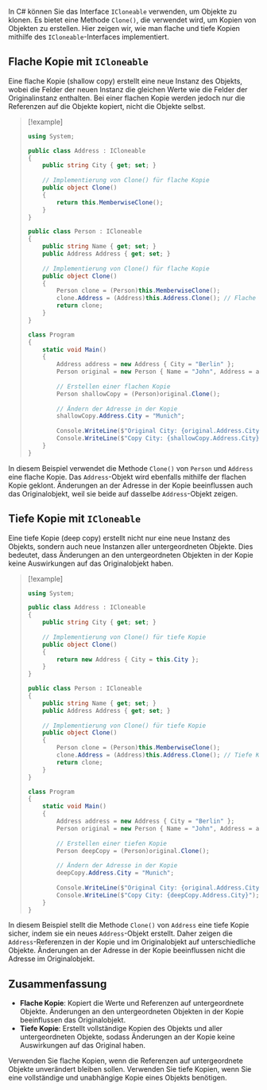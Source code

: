 
In C# können Sie das Interface `ICloneable` verwenden, um Objekte zu klonen. Es bietet eine Methode `Clone()`, die verwendet wird, um Kopien von Objekten zu erstellen. Hier zeigen wir, wie man flache und tiefe Kopien mithilfe des `ICloneable`-Interfaces implementiert.

## Flache Kopie mit `ICloneable`

Eine flache Kopie (shallow copy) erstellt eine neue Instanz des Objekts, wobei die Felder der neuen Instanz die gleichen Werte wie die Felder der Originalinstanz enthalten. Bei einer flachen Kopie werden jedoch nur die Referenzen auf die Objekte kopiert, nicht die Objekte selbst.

> [!example]
> ```csharp
> using System;
> 
> public class Address : ICloneable
> {
>     public string City { get; set; }
>     
>     // Implementierung von Clone() für flache Kopie
>     public object Clone()
>     {
>         return this.MemberwiseClone();
>     }
> }
> 
> public class Person : ICloneable
> {
>     public string Name { get; set; }
>     public Address Address { get; set; }
>     
>     // Implementierung von Clone() für flache Kopie
>     public object Clone()
>     {
>         Person clone = (Person)this.MemberwiseClone();
>         clone.Address = (Address)this.Address.Clone(); // Flache Kopie der Adresse
>         return clone;
>     }
> }
> 
> class Program
> {
>     static void Main()
>     {
>         Address address = new Address { City = "Berlin" };
>         Person original = new Person { Name = "John", Address = address };
>         
>         // Erstellen einer flachen Kopie
>         Person shallowCopy = (Person)original.Clone();
>         
>         // Ändern der Adresse in der Kopie
>         shallowCopy.Address.City = "Munich";
>         
>         Console.WriteLine($"Original City: {original.Address.City}"); // Output: Munich
>         Console.WriteLine($"Copy City: {shallowCopy.Address.City}");   // Output: Munich
>     }
> }
> ```

In diesem Beispiel verwendet die Methode `Clone()` von `Person` und `Address` eine flache Kopie. Das `Address`-Objekt wird ebenfalls mithilfe der flachen Kopie geklont. Änderungen an der Adresse in der Kopie beeinflussen auch das Originalobjekt, weil sie beide auf dasselbe `Address`-Objekt zeigen.

## Tiefe Kopie mit `ICloneable`

Eine tiefe Kopie (deep copy) erstellt nicht nur eine neue Instanz des Objekts, sondern auch neue Instanzen aller untergeordneten Objekte. Dies bedeutet, dass Änderungen an den untergeordneten Objekten in der Kopie keine Auswirkungen auf das Originalobjekt haben.

> [!example]
> ```csharp
> using System;
> 
> public class Address : ICloneable
> {
>     public string City { get; set; }
>     
>     // Implementierung von Clone() für tiefe Kopie
>     public object Clone()
>     {
>         return new Address { City = this.City };
>     }
> }
> 
> public class Person : ICloneable
> {
>     public string Name { get; set; }
>     public Address Address { get; set; }
>     
>     // Implementierung von Clone() für tiefe Kopie
>     public object Clone()
>     {
>         Person clone = (Person)this.MemberwiseClone();
>         clone.Address = (Address)this.Address.Clone(); // Tiefe Kopie der Adresse
>         return clone;
>     }
> }
> 
> class Program
> {
>     static void Main()
>     {
>         Address address = new Address { City = "Berlin" };
>         Person original = new Person { Name = "John", Address = address };
>         
>         // Erstellen einer tiefen Kopie
>         Person deepCopy = (Person)original.Clone();
>         
>         // Ändern der Adresse in der Kopie
>         deepCopy.Address.City = "Munich";
>         
>         Console.WriteLine($"Original City: {original.Address.City}"); // Output: Berlin
>         Console.WriteLine($"Copy City: {deepCopy.Address.City}");    // Output: Munich
>     }
> }
> ```

In diesem Beispiel stellt die Methode `Clone()` von `Address` eine tiefe Kopie sicher, indem sie ein neues `Address`-Objekt erstellt. Daher zeigen die `Address`-Referenzen in der Kopie und im Originalobjekt auf unterschiedliche Objekte. Änderungen an der Adresse in der Kopie beeinflussen nicht die Adresse im Originalobjekt.

## Zusammenfassung

- **Flache Kopie**: Kopiert die Werte und Referenzen auf untergeordnete Objekte. Änderungen an den untergeordneten Objekten in der Kopie beeinflussen das Originalobjekt.
- **Tiefe Kopie**: Erstellt vollständige Kopien des Objekts und aller untergeordneten Objekte, sodass Änderungen an der Kopie keine Auswirkungen auf das Original haben.

Verwenden Sie flache Kopien, wenn die Referenzen auf untergeordnete Objekte unverändert bleiben sollen. Verwenden Sie tiefe Kopien, wenn Sie eine vollständige und unabhängige Kopie eines Objekts benötigen.

